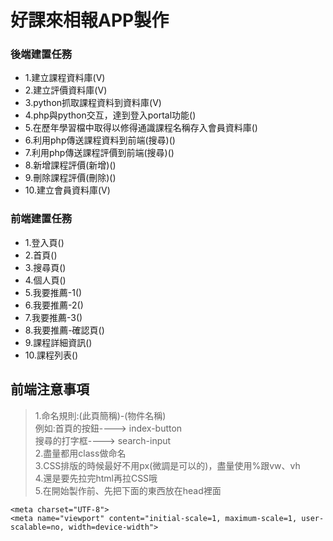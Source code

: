 # 好課來相報APP製作
### 後端建置任務
<ul>
<li>1.建立課程資料庫(V)</li>
<li>2.建立評價資料庫(V)</li>
<li>3.python抓取課程資料到資料庫(V)</li>
<li>4.php與python交互，達到登入portal功能()</li>
<li>5.在歷年學習檔中取得以修得通識課程名稱存入會員資料庫()</li>
<li>6.利用php傳送課程資料到前端(搜尋)()</li>
<li>7.利用php傳送課程評價到前端(搜尋)()</li>
<li>8.新增課程評價(新增)()</li>
<li>9.刪除課程評價(刪除)()</li>
<li>10.建立會員資料庫(V)</li>
</ul>

### 前端建置任務
<ul>
<li>1.登入頁()</li>
<li>2.首頁()</li>
<li>3.搜尋頁()</li>
<li>4.個人頁()</li>
<li>5.我要推薦-1()</li>
<li>6.我要推薦-2()</li>
<li>7.我要推薦-3()</li>
<li>8.我要推薦-確認頁()</li>
<li>9.課程詳細資訊()</li>
<li>10.課程列表()</li>
</ul>

## 前端注意事項
>1.命名規則:(此頁簡稱)-(物件名稱)<br/>
  例如:首頁的按鈕---->  index-button<br/>
       搜尋的打字框---->  search-input<br/>
>2.盡量都用class做命名<br/>
>3.CSS排版的時候最好不用px(微調是可以的)，盡量使用%跟vw、vh<br/>
>4.還是要先拉完html再拉CSS哦<br/>
>5.在開始製作前、先把下面的東西放在head裡面<br/>

    <meta charset="UTF-8">
    <meta name="viewport" content="initial-scale=1, maximum-scale=1, user-scalable=no, width=device-width">

